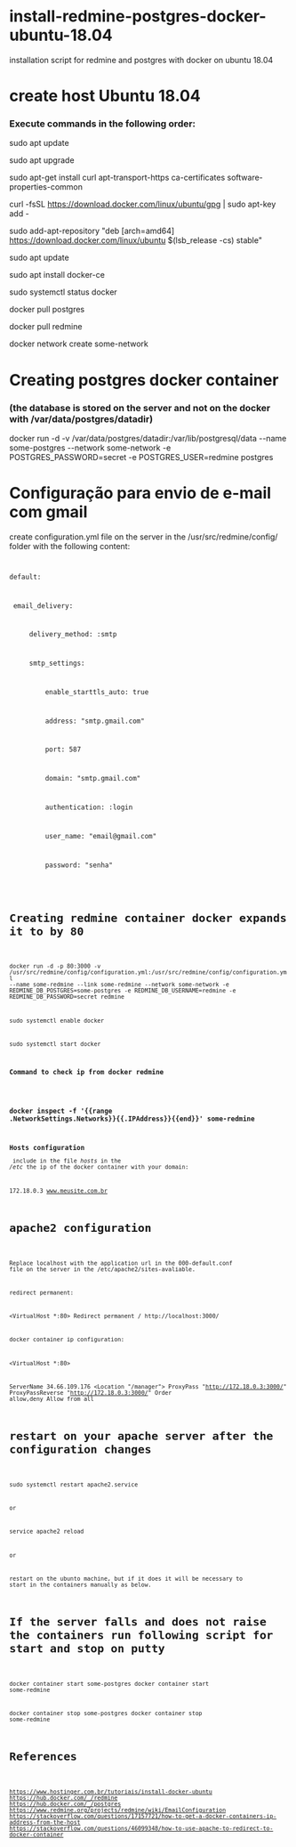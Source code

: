 # install-redmine-postgres-docker-ubuntu-18.04
 installation script for redmine and postgres with docker on ubuntu 18.04


<h1>create host Ubuntu 18.04</h1>

<h3>Execute commands in the following order:</h3>


sudo apt update

sudo apt upgrade

sudo apt-get install  curl apt-transport-https ca-certificates software-properties-common

curl -fsSL https://download.docker.com/linux/ubuntu/gpg | sudo apt-key add -

sudo add-apt-repository "deb [arch=amd64] https://download.docker.com/linux/ubuntu $(lsb_release -cs) stable"

sudo apt update

sudo apt install docker-ce

sudo systemctl status docker

docker pull postgres

docker pull redmine

docker network create some-network

  
<h1>Creating postgres docker container</h1>
<h3>(the database is stored on the server and not on the docker with  /var/data/postgres/datadir)</h3>

docker run -d -v /var/data/postgres/datadir:/var/lib/postgresql/data --name some-postgres --network some-network -e POSTGRES_PASSWORD=secret -e POSTGRES_USER=redmine postgres


<h1>Configuração para envio de e-mail com gmail</h1>

create  configuration.yml file on the server in the  /usr/src/redmine/config/ folder with the following content:

<code>
<p>default:</p>
<p>	email_delivery:</p>
<p>		delivery_method: :smtp</p>
<p>		smtp_settings:</p>
<p>      	enable_starttls_auto: true</p>
<p>      	address: "smtp.gmail.com"</p> 
<p>     	port: 587</p>
<p>     	domain: "smtp.gmail.com"</p> 
<p>      	authentication: :login</p>
<p>      	user_name: "email@gmail.com"</p> 
<p>      	password: "senha"</p>  
<code>


<h1>Creating redmine container docker expands it to by 80</h1>   

docker run -d -p 80:3000 -v /usr/src/redmine/config/configuration.yml:/usr/src/redmine/config/configuration.yml --name some-redmine --link some-redmine --network some-network -e REDMINE_DB_POSTGRES=some-postgres -e REDMINE_DB_USERNAME=redmine -e REDMINE_DB_PASSWORD=secret redmine

sudo systemctl enable docker

sudo systemctl start docker

<h3>Command to check ip from docker redmine<h3>

docker inspect -f '{{range .NetworkSettings.Networks}}{{.IPAddress}}{{end}}' some-redmine

<h31>Hosts configuration</h1>
include in the file  <i>hosts</i> in the <i>/etc</i> the ip of the docker container with your domain:

172.18.0.3	www.meusite.com.br

<h1>apache2 configuration</h1>

Replace localhost with the application url in the 000-default.conf file
on the server in the /etc/apache2/sites-avaliable.

redirect permanent:

<VirtualHost *:80>
      Redirect permanent / http://localhost:3000/
</VirtualHost>

docker container ip configuration:

<VirtualHost *:80>
	
  ServerName 34.66.109.176
  <Location "/manager">
      ProxyPass "http://172.18.0.3:3000/"
      ProxyPassReverse "http://172.18.0.3:3000/"
      Order allow,deny
      Allow from all
  </Location>
</VirtualHost>


<h1>restart on your apache server after the configuration changes</h1>

sudo systemctl restart apache2.service

or

service apache2 reload

or

restart on the ubunto machine, but if it does it will be necessary to start in the containers manually as below.

<h1>If the server falls and does not raise the containers run following script for start and stop on putty </h1>

docker container start some-postgres
docker container start some-redmine

docker container stop some-postgres
docker container stop some-redmine


<h1>References</h1>

https://www.hostinger.com.br/tutoriais/install-docker-ubuntu
https://hub.docker.com/_/redmine
https://hub.docker.com/_/postgres
https://www.redmine.org/projects/redmine/wiki/EmailConfiguration
https://stackoverflow.com/questions/17157721/how-to-get-a-docker-containers-ip-address-from-the-host
https://stackoverflow.com/questions/46099348/how-to-use-apache-to-redirect-to-docker-container
